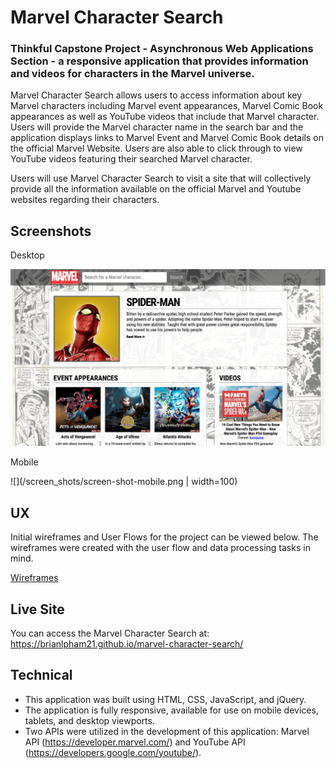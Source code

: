 # Marvel Character Search
### Thinkful Capstone Project - Asynchronous Web Applications Section - a responsive application that provides information and videos for characters in the Marvel universe.

Marvel Character Search allows users to access information about key Marvel characters including Marvel event appearances, Marvel Comic Book appearances as well as YouTube videos that include that Marvel character. Users will provide the Marvel character name in the search bar and the application displays links to Marvel Event and Marvel Comic Book details on the official Marvel Website. Users are also able to click through to view YouTube videos featuring their searched Marvel character.

Users will use Marvel Character Search to visit a site that will collectively provide all the information available on the official Marvel and Youtube websites regarding their characters.

## Screenshots

Desktop

![alt text](/screen_shots/screen-shot-desktop.png "Desktop Screenshot")

Mobile

![](/screen_shots/screen-shot-mobile.png | width=100)

## UX

Initial wireframes and User Flows for the project can be viewed below. The wireframes were created with the user flow and data processing tasks in mind.

[Wireframes](https://gist.github.com/brianlpham21/164bdc1c5bf9743a7484602757624bae)

## Live Site
You can access the Marvel Character Search at: https://brianlpham21.github.io/marvel-character-search/

## Technical
- This application was built using HTML, CSS, JavaScript, and jQuery.
- The application is fully responsive, available for use on mobile devices, tablets, and desktop viewports.
- Two APIs were utilized in the development of this application: Marvel API (https://developer.marvel.com/) and YouTube API (https://developers.google.com/youtube/).
